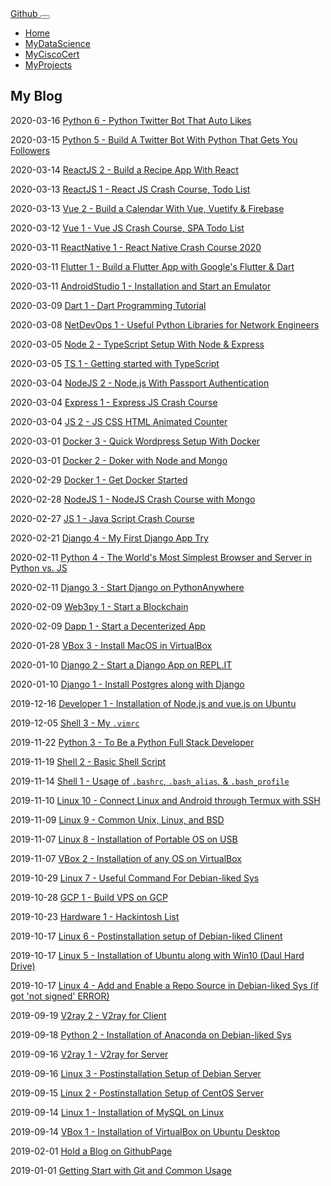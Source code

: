 <head>
  <link rel="stylesheet" href="https://bootswatch.com/4/solar/bootstrap.min.css">
  <link rel="stylesheet" href="https://use.fontawesome.com/releases/v5.8.1/css/all.css">
</head>

<nav class="navbar navbar-expand-lg navbar-dark bg-dark">
  <a href="https://github.com/tane-rs/"><i class="fab fa-github-alt 2x"></i> Github </a>
  <!-- <div class="flex-grow-1"></div> -->
  <button class="navbar-toggler" type="button" data-toggle="collapse" data-target="#navbarColor01" 
    aria-controls="navbarColor01" aria-expanded="false" aria-label="Toggle navigation"
  ><span class="navbar-toggler-icon"></span></button>
  <div class="collapse navbar-collapse" id="navbarColor02">
    <ul class="navbar-nav mr-auto">
      <li class="nav-item active">
        <a class="nav-link" href="https://tane-rs.github.io/"> Home <span class="sr-only"></span></a>
      </li>
      <li class="nav-item">
        <a class="nav-link" href="https://tane-rs.github.io/road-to-data-science"> MyDataScience </a>
      </li>
      <li class="nav-item">
        <a class="nav-link" href="https://tane-rs.github.io/my-cisco-cert"> MyCiscoCert </a>
      </li>
      <li class="nav-item">
        <a class="nav-link" href="https://tane-rs.github.io/my-cisco-cert"> MyProjects </a>
      </li>
    </ul>
  </div>
</nav>

## My Blog

2020-03-16 [Python 6 - Python Twitter Bot That Auto Likes](_posts/2020-03-16-00.md)

2020-03-15 [Python 5 - Build A Twitter Bot With Python That Gets You Followers](_posts/2020-03-15-00.md)

2020-03-14 [ReactJS 2 - Build a Recipe App With React](_posts/2020-03-14-00.md)

2020-03-13 [ReactJS 1 - React JS Crash Course, Todo List](_posts/2020-03-13-01.md)

2020-03-13 [Vue 2 - Build a Calendar With Vue, Vuetify & Firebase](_posts/2020-03-13-00.md)

2020-03-12 [Vue 1 - Vue JS Crash Course, SPA Todo List](_posts/2020-03-12-00.md)

2020-03-11 [ReactNative 1 - React Native Crash Course 2020](_posts/2020-03-11-03.md)

2020-03-11 [Flutter 1 - Build a Flutter App with Google's Flutter & Dart](_posts/2020-03-11-01.md)

2020-03-11 [AndroidStudio 1 - Installation and Start an Emulator](_posts/2020-03-11-00.md)

2020-03-09 [Dart 1 - Dart Programming Tutorial](_posts/2020-03-09-00.md)

2020-03-08 [NetDevOps 1 - Useful Python Libraries for Network Engineers](_posts/2020-03-08-00.md)

2020-03-05 [Node 2 - TypeScript Setup With Node & Express](_posts/2020-03-05-00.md)

2020-03-05 [TS 1 - Getting started with TypeScript](_posts/2020-03-05-00.md)

2020-03-04 [NodeJS 2 - Node.js With Passport Authentication](_posts/2020-03-04-02.md)

2020-03-04 [Express 1 - Express JS Crash Course](_posts/2020-03-04-01.md)

2020-03-04 [JS 2 - JS CSS HTML Animated Counter](_posts/2020-03-04-00.md)

2020-03-01 [Docker 3 - Quick Wordpress Setup With Docker](_posts/2020-03-01-01.md)

2020-03-01 [Docker 2 - Doker with Node and Mongo](_posts/2020-03-01-00.md)

2020-02-29 [Docker 1 - Get Docker Started](_posts/2020-02-29-00.md)

2020-02-28 [NodeJS 1 - NodeJS Crash Course with Mongo](_posts/2020-02-28-00.md)

2020-02-27 [JS 1 - Java Script Crash Course](_posts/2020-02-27-00.md)

2020-02-21 [Django 4 - My First Django App Try](_posts/2020-02-21-00.md)

2020-02-11 [Python 4 - The World's Most Simplest Browser and Server in Python vs. JS](_posts/2020-02-11-01.md)

2020-02-11 [Django 3 - Start Django on PythonAnywhere](_posts/2020-02-11-00.md)

2020-02-09 [Web3py 1 - Start a Blockchain](_posts/2020-02-09-01.md)

2020-02-09 [Dapp 1 - Start a Decenterized App](_posts/2020-03-17-00.md)

2020-01-28 [VBox 3 - Install MacOS in VirtualBox](_posts/2020-01-28-00.md)

2020-01-10 [Django 2 - Start a Django App on REPL.IT](_posts/2020-01-10-01.md)

2020-01-10 [Django 1 - Install Postgres along with Django](_posts/2020-01-10-00.md)

2019-12-16 [Developer 1 - Installation of Node.js and vue.js on Ubuntu](_posts/2019-12-16-01.md)

2019-12-05 [Shell 3 - My `.vimrc`](_posts/2019-12-05-00.md)

2019-11-22 [Python 3 - To Be a Python Full Stack Developer](_posts/2019-11-22-00.md)

2019-11-19 [Shell 2 - Basic Shell Script](_posts/2019-11-19-01.md)

2019-11-14 [Shell 1 - Usage of `.bashrc`, `.bash_alias`, & `.bash_profile`](_posts/2019-11-14-00.md)

2019-11-10 [Linux 10 - Connect Linux and Android through Termux with SSH](_posts/2019-11-10-00.md)

2019-11-09 [Linux 9 - Common Unix, Linux, and BSD](_posts/2019-11-09-00.md)

2019-11-07 [Linux 8 - Installation of Portable OS on USB](_posts/2019-11-07-01.md)

2019-11-07 [VBox 2 - Installation of any OS on VirtualBox](_posts/2019-11-07-00.md)

2019-10-29 [Linux 7 - Useful Command For Debian-liked Sys](_posts/2019-10-29-00.md)

2019-10-28 [GCP 1 - Build VPS on GCP](_posts/2019-10-28-01.md)

2019-10-23 [Hardware 1 - Hackintosh List](_posts/2019-10-23-00.md)

2019-10-17 [Linux 6 - Postinstallation setup of Debian-liked Clinent](_posts/2019-10-17-02.md)

2019-10-17 [Linux 5 - Installation of Ubuntu along with Win10 (Daul Hard Drive)](_posts/2019-10-17-01.md)

2019-10-17 [Linux 4 - Add and Enable a Repo Source in Debian-liked Sys (if got 'not signed' ERROR)](_posts/2019-10-17-00.md)

2019-09-19 [V2ray 2 - V2ray for Client](_posts/2019-09-19-00.md)

2019-09-18 [Python 2 - Installation of Anaconda on Debian-liked Sys](_posts/2019-09-18-00.md)

2019-09-16 [V2ray 1 - V2ray for Server](_posts/2019-09-16-01.md)

2019-09-16 [Linux 3 - Postinstallation Setup of Debian Server](_posts/2019-09-16-00.md)

2019-09-15 [Linux 2 - Postinstallation Setup of CentOS Server](_posts/2019-09-15-00.md)

2019-09-14 [Linux 1 - Installation of MySQL on Linux](_posts/2019-09-14-01.md)

2019-09-14 [VBox 1 - Installation of VirtualBox on Ubuntu Desktop](_posts/2019-09-14-00.md)

2019-02-01 [Hold a Blog on GithubPage](_posts/2019-02-01-00.md)

2019-01-01 [Getting Start with Git and Common Usage](_posts/2019-01-01-00.md)